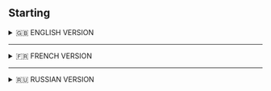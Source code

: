 ## Starting

<details>
<summary>🇬🇧 ENGLISH VERSION</summary>

## ex00 – My first variables
The function `my_var()` creates variables of different types in TypeScript (primitives: `number`, `string`, `boolean`, `symbol`, `undefined`, `bigint`, and a function; objects: `Array` (list), `Array` (tuple[42]), `Record` dict-like `object`, `Set`, `Map`, `Date`, `RegExp`) and then prints each value together with its detected runtime type (using a custom `detectType()` `function`, because `typeof` in JavaScript returns `"object"` for many non-primitive structures).

### Usage
```bash
./var.ts
```
<br>

## ex01 – Numbers
The script opens `numbers.txt` (1–100 separated by commas) and prints the numbers one per line, without commas.

```bash
ex01/numbers.ts
```
or
```bash
npm run start:ex01
```
<br>

## ex02 – My first Map and Record
A list of pairs (musician → birth year) must be transformed into a Map or Record (year → musician) and displayed line by line in the format:

```yaml
1970 : Frusciante
1954 : Vaughan
1948 : Ramone
...
```
```bash
ex02/var_to_map.ts
```
or
```bash
npm run start:ex02_00
```
```yaml
1948 : Ramone
1954 : Vaughan
1970 : Frusciante
...
```
```bash
ex02/var_to_record.ts
```
or
```bash
npm run start:ex02_01
```
<br>

## ex03 – Key search
Two "dictionaries": `states` and `capital_cities`.
The program takes a state (`Oregon`) and prints its capital (`Salem`).
If the state doesn’t exist → `"Unknown state"`.

```bash
ex03/capital_city.ts Oregon
```
- Salem
```bash
ex03/capital_city_map.ts Ile-De-France
```
- Unknown state
```bash
ex03/capital_city_record.ts
```
```bash
npm run start:ex03_00 Oregon Alabama
```
```bash
npm run start:ex03_01 Oregon Alabama Ile-De-France
```
<br>

</details>

---

<details>
<summary>🇫🇷 FRENCH VERSION</summary>

## ex00 – Mes premières variables
La fonction `my_var()` crée des variables de différents types en TypeScript (primitifs : `number`, `string`, `boolean`, `symbol`, `undefined`, `bigint`, ainsi qu’une fonction ; `objets` : `Array` (liste), `Array` (tuple [42]), `Record` objet de type dictionnaire, `Set`, `Map`, `Date`, `RegExp`) puis affiche chaque valeur avec son type détecté à l’exécution (grâce à la fonction personnalisée `detectType()`, car l’opérateur `typeof` en JavaScript renvoie `"object"` pour de nombreuses structures non primitives).

### Usage
```bash
./var.ts
```
or
```bash
npm run start:ex00
```
<br>

## ex01 – Nombres
Le script ouvre `numbers.txt` (1–100 séparés par des virgules) et affiche les nombres un par ligne, sans virgule.

```bash
ex01/numbers.ts
```
or
```bash
npm run start:ex01
```
<br>

## ex02 – Mon premier Map et Record
Une liste de couples (musicien → année de naissance) doit être transformée en Map ou Record (année → musicien) et affichée ligne par ligne au format :

```yaml
1970 : Frusciante
1954 : Vaughan
1948 : Ramone
...
```
```bash
ex02/var_to_map.ts
```
or
```bash
npm run start:ex02_00
```
```yaml
1948 : Ramone
1954 : Vaughan
1970 : Frusciante
...
```
```bash
ex02/var_to_record.ts
```
or
```bash
npm run start:ex02_01
```
<br>

## ex03 – Key search
Deux "dictionnaires" : `states` et `capital_cities`.
Le programme prend un État (`Oregon`) et affiche sa capitale (`Salem`).
Si l’État n’existe pas → `"Unknown state"`.

```bash
ex03/capital_city.ts Oregon
```
- Salem
```bash
ex03/capital_city_map.ts Ile-De-France
```
- Unknown state
```bash
ex03/capital_city_record.ts
```
```bash
npm run start:ex03_00 Oregon Alabama
```
```bash
npm run start:ex03_01 Oregon Alabama Ile-De-France
```
<br>
</details>

---

<details>
<summary>🇷🇺 RUSSIAN VERSION</summary>

## ex00 – My first variables
Функция `my_var()` создаёт переменные разных типов в TypeScript (примитивы: `number`, `string`, `boolean`, `symbol`, `undefined`, `bigint`, а также функция; `объекты`: `Array` (список), `Array` (tuple [42] (кортеж)), `Record` объект-словарь, `Set`, `Map`, `Date`, `RegExp`) и затем выводит каждое значение вместе с определённым типом в рантайме (с помощью собственной функции `detectType()`, так как оператор `typeof` в JavaScript возвращает `"object"` для многих непримитивных структур).

### Usage
```bash
./var.ts
```
<br>

## ex01 – Numbers
Скрипт открывает `numbers.txt` (1–100, разделённые запятой) и выводит числа по одному в строке, без запятых.

```bash
ex01/numbers.ts
```
or
```bash
npm run start:ex01
```
<br>

## ex02 – My first Map and Record
Список пар (музыкант → год рождения) нужно превратить в Map или Record (год → музыкант) и вывести его построчно в формате:

```yaml
1970 : Frusciante
1954 : Vaughan
1948 : Ramone
...
```
```bash
ex02/var_to_map.ts
```
or
```bash
npm run start:ex02_00
```
```yaml
1948 : Ramone
1954 : Vaughan
1970 : Frusciante
...
```
```bash
ex02/var_to_record.ts
```
or
```bash
npm run start:ex02_01
```
<br>

## ex03 – Key search
2 "словаря": `states` и `capital_cities`.
Программа принимает штат (`Oregon`) и выводит столицу (`Salem`).
Если штат не найден → `"Unknown state"`.

```bash
ex03/capital_city.ts Oregon
```
- Salem
```bash
ex03/capital_city_map.ts Ile-De-France
```
- Unknown state
```bash
ex03/capital_city_record.ts
```
```bash
npm run start:ex03_00 Oregon Alabama
```
```bash
npm run start:ex03_01 Oregon Alabama Ile-De-France
```
<br>

</details>